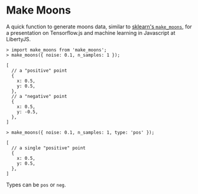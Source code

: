 # Make Moons

A quick function to generate moons data, similar to [sklearn's `make_moons`](http://scikit-learn.org/stable/modules/generated/sklearn.datasets.make_moons.html),
 for a presentation on Tensorflow.js and machine learning in Javascript at LibertyJS.

```
> import make_moons from 'make_moons';
> make_moons({ noise: 0.1, n_samples: 1 });

[
  // a "positive" point
  {
    x: 0.5,
    y: 0.5,
  },
  // a "negative" point
  {
    x: 0.5,
    y: -0.5,
  },
]

> make_moons({ noise: 0.1, n_samples: 1, type: 'pos' });

[
  // a single "positive" point
  {
    x: 0.5,
    y: 0.5,
  },
]
```

Types can be `pos` or `neg`.
